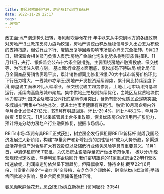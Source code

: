 ```yaml
---
title: 春风频吹静候花开，房企REITs树立新标杆
date: 2022-11-29 22:17
tags:
- 房地产
---
```

政策面:地产泡沫势头扭转，春风频吹静候花开
年中以来从中央到地方的各级政府对房地产行业政策支持力度均较强，房地产调控由释放维稳信号步入出台更为积极的支持措施，但受行业下行、疫情反复等因素影响市场信心尚未完全扭转。9月23日，银保监会相关部门负责人表示:房地产金融化泡沫化势头得到实质性扭转。11月11日，央行、银保监会公布十六条金融措施，主要围绕房地产融资投放、保交楼等，为市场注入强心剂。
基本面:行业基本面磨底，宽松加码下待破局
统计局:10月全国商品房销售表现平淡，累计销售额同比修复滞缓;70大中城市新房价格环比下行压力增大，一线城市亦承压;房地产开发投资延续弱势，累计同比持续深度下滑;房屋竣工面积环比大幅增长，保交楼促竣工趋势修复。土地:土地市场维持低温运行，延续向高能级城市聚焦。集中供地土拍规则持续优化，主城区及优质地块供地力度提升;国央企及城投公司托底拿地作用突出，但仍有部分优质民企逆势突围;多城加推“两集中”供地批次，促进土地市场健康有序运行。融资:10月房企境内外单月合计发债427亿元，较9月有明显回落，环比-29.4%，同比+48.2%，单月净融资-519亿元。11月以来监管层出台多重政策，恢复优质房企的信用再扩张能力，预计将充分助力房地产行业融资修复，提振市场信心。
<!-- more -->
REITs市场:华润有巢REIT正式获批，树立房企发行保租房REITs新标杆
随着我国经济发展进入新阶段，构建“存量资产和新增投资的良性循环”成为大势所趋，多渠道盘活存量资产对合理扩大有效投资以及降低行业债务风险等具有重要意义。11月1日，华润保租房REIT获批，为优质房企盘活存量资产做出示范作用。
板块分析:经营规模增速收敛，静待利润率企稳回升
我们密切跟踪的11家重点房企22年H1营收增速放缓，利润率走势依然呈下滑趋势，但降幅收窄，静待企稳;截至22年6月份，11家重点房企“三道红线”全绿档，有息负债合理增长，融资结构小幅改善;受销售回款减少影响，房企合同负债储备整体下滑。

[春风频吹静候花开，房企REITs树立新标杆](https://url12.ctfile.com/f/3948612-735796388-51f2e9?p=3054)
(访问密码: 3054)


